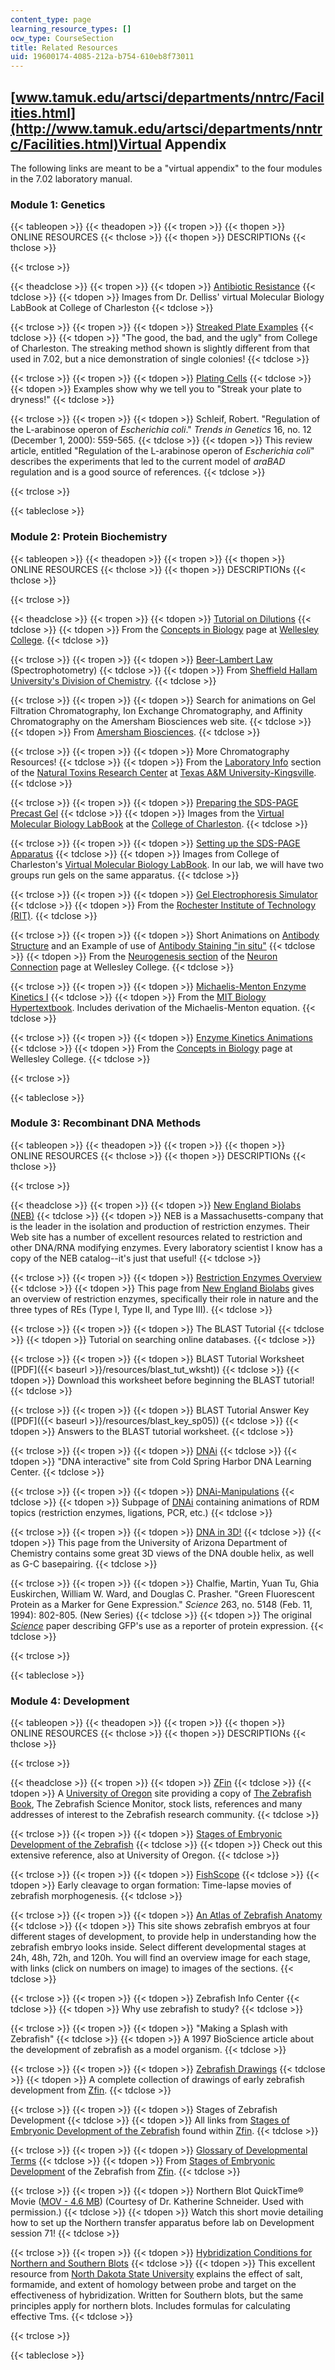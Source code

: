 ```yaml
---
content_type: page
learning_resource_types: []
ocw_type: CourseSection
title: Related Resources
uid: 19600174-4085-212a-b754-610eb8f73011
---
```


[www.tamuk.edu/artsci/departments/nntrc/Facilities.html](http://www.tamuk.edu/artsci/departments/nntrc/Facilities.html)Virtual Appendix
---------------------------------------------------------------------------------------------------------------------------------------

The following links are meant to be a "virtual appendix" to the four modules in the 7.02 laboratory manual.

### Module 1: Genetics

{{< tableopen >}}
{{< theadopen >}}
{{< tropen >}}
{{< thopen >}}
ONLINE RESOURCES
{{< thclose >}}
{{< thopen >}}
DESCRIPTIONs
{{< thclose >}}

{{< trclose >}}

{{< theadclose >}}
{{< tropen >}}
{{< tdopen >}}
[Antibiotic Resistance](http://www.cofc.edu/%7Edelliss/virtuallabbook/DrugRes/AntibioticRes.html)
{{< tdclose >}}
{{< tdopen >}}
Images from Dr. Delliss' virtual Molecular Biology LabBook at College of Charleston
{{< tdclose >}}

{{< trclose >}}
{{< tropen >}}
{{< tdopen >}}
[Streaked Plate Examples](http://www.cofc.edu/%7Edelliss/virtuallabbook/StreakPlates/StreakExamples.html)
{{< tdclose >}}
{{< tdopen >}}
"The good, the bad, and the ugly" from College of Charleston. The streaking method shown is slightly different from that used in 7.02, but a nice demonstration of single colonies!
{{< tdclose >}}

{{< trclose >}}
{{< tropen >}}
{{< tdopen >}}
[Plating Cells](http://www.cofc.edu/%7Edelliss/virtuallabbook/SpreadingPlates/SpreadingExamples.html)
{{< tdclose >}}
{{< tdopen >}}
Examples show why we tell you to "Streak your plate to dryness!"
{{< tdclose >}}

{{< trclose >}}
{{< tropen >}}
{{< tdopen >}}
Schleif, Robert. "Regulation of the L-arabinose operon of _Escherichia coli_." _Trends in Genetics_ 16, no. 12 (December 1, 2000): 559-565.
{{< tdclose >}}
{{< tdopen >}}
This review article, entitled "Regulation of the L-arabinose operon of _Escherichia coli_" describes the experiments that led to the current model of _araBAD_ regulation and is a good source of references.
{{< tdclose >}}

{{< trclose >}}

{{< tableclose >}}

### Module 2: Protein Biochemistry

{{< tableopen >}}
{{< theadopen >}}
{{< tropen >}}
{{< thopen >}}
ONLINE RESOURCES
{{< thclose >}}
{{< thopen >}}
DESCRIPTIONs
{{< thclose >}}

{{< trclose >}}

{{< theadclose >}}
{{< tropen >}}
{{< tdopen >}}
[Tutorial on Dilutions](http://www.wellesley.edu/Biology/Concepts/Html/dilutions.html)
{{< tdclose >}}
{{< tdopen >}}
From the [Concepts in Biology](http://www.wellesley.edu/Biology/Concepts/index.html) page at [Wellesley College](http://www.wellesley.edu/).
{{< tdclose >}}

{{< trclose >}}
{{< tropen >}}
{{< tdopen >}}
[Beer-Lambert Law](https://www.edinst.com/blog/the-beer-lambert-law/) (Spectrophotometry)
{{< tdclose >}}
{{< tdopen >}}
From [Sheffield Hallam University's Division of Chemistry](https://www.shu.ac.uk/about-us/academic-departments/biosciences-and-chemistry).
{{< tdclose >}}

{{< trclose >}}
{{< tropen >}}
{{< tdopen >}}
Search for animations on Gel Filtration Chromatography, Ion Exchange Chromatography, and Affinity Chromatography on the Amersham Biosciences web site.
{{< tdclose >}}
{{< tdopen >}}
From [Amersham Biosciences](http://www.amershambiosciences.com/).
{{< tdclose >}}

{{< trclose >}}
{{< tropen >}}
{{< tdopen >}}
More Chromatography Resources!
{{< tdclose >}}
{{< tdopen >}}
From the [Laboratory Info](http://www.tamuk.edu/nntrc/facilities/laboratories.html) section of the [Natural Toxins Research Center](http://www.tamuk.edu/nntrc/) at [Texas A&M University-Kingsville](http://www.tamuk.edu/).
{{< tdclose >}}

{{< trclose >}}
{{< tropen >}}
{{< tdopen >}}
[Preparing the SDS-PAGE Precast Gel](http://www.cofc.edu/%7Edelliss/virtuallabbook/AcrylGelElect/AcrylGel1.html)
{{< tdclose >}}
{{< tdopen >}}
Images from the [Virtual Molecular Biology LabBook](http://www.cofc.edu/%7Edelliss/virtuallabbook/) at the [College of Charleston](http://www.cofc.edu/).
{{< tdclose >}}

{{< trclose >}}
{{< tropen >}}
{{< tdopen >}}
[Setting up the SDS-PAGE Apparatus](http://www.cofc.edu/%7Edelliss/virtuallabbook/AcrylGelElect/AcrylGel2.html)
{{< tdclose >}}
{{< tdopen >}}
Images from College of Charleston's [Virtual Molecular Biology LabBook](http://www.cofc.edu/%7Edelliss/virtuallabbook/). In our lab, we will have two groups run gels on the same apparatus.
{{< tdclose >}}

{{< trclose >}}
{{< tropen >}}
{{< tdopen >}}
[Gel Electrophoresis Simulator](https://people.rit.edu/pac8612/electro/Electro_How.html)
{{< tdclose >}}
{{< tdopen >}}
From the [Rochester Institute of Technology (RIT)](http://www.rit.edu/).
{{< tdclose >}}

{{< trclose >}}
{{< tropen >}}
{{< tdopen >}}
Short Animations on [Antibody Structure](http://www.wellesley.edu/Biology/Concepts/Html/antibody.html) and an Example of use of [Antibody Staining "in situ"](http://www.wellesley.edu/Biology/Concepts/Html/iccserotonin.html)
{{< tdclose >}}
{{< tdopen >}}
From the [Neurogenesis section](http://www.wellesley.edu/Biology/Concepts/Html/neurogenesis.html) of the [Neuron Connection](http://www.wellesley.edu/Biology/Concepts/Html/theneuronconnection.html) page at Wellesley College.
{{< tdclose >}}

{{< trclose >}}
{{< tropen >}}
{{< tdopen >}}
[Michaelis-Menton Enzyme Kinetics I](http://web.mit.edu/esgbio/www/)
{{< tdclose >}}
{{< tdopen >}}
From the [MIT Biology Hypertextbook](http://web.mit.edu/esgbio/www/). Includes derivation of the Michaelis-Menton equation.
{{< tdclose >}}

{{< trclose >}}
{{< tropen >}}
{{< tdopen >}}
[Enzyme Kinetics Animations](http://www.wellesley.edu/Biology/Concepts/Html/enzymekinetics.html)
{{< tdclose >}}
{{< tdopen >}}
From the [Concepts in Biology](http://www.wellesley.edu/Biology/Concepts/index.html) page at Wellesley College.
{{< tdclose >}}

{{< trclose >}}

{{< tableclose >}}

### Module 3: Recombinant DNA Methods

{{< tableopen >}}
{{< theadopen >}}
{{< tropen >}}
{{< thopen >}}
ONLINE RESOURCES
{{< thclose >}}
{{< thopen >}}
DESCRIPTIONs
{{< thclose >}}

{{< trclose >}}

{{< theadclose >}}
{{< tropen >}}
{{< tdopen >}}
[New England Biolabs (NEB)](https://www.neb.com/)
{{< tdclose >}}
{{< tdopen >}}
NEB is a Massachusetts-company that is the leader in the isolation and production of restriction enzymes. Their Web site has a number of excellent resources related to restriction and other DNA/RNA modifying enzymes. Every laboratory scientist I know has a copy of the NEB catalog--it's just that useful!
{{< tdclose >}}

{{< trclose >}}
{{< tropen >}}
{{< tdopen >}}
[Restriction Enzymes Overview](https://www.neb.com/products/restriction-endonucleases/restriction-endonucleases/types-of-restriction-endonucleases)
{{< tdclose >}}
{{< tdopen >}}
This page from [New England Biolabs](https://www.neb.com/) gives an overview of restriction enzymes, specifically their role in nature and the three types of REs (Type I, Type II, and Type III).
{{< tdclose >}}

{{< trclose >}}
{{< tropen >}}
{{< tdopen >}}
The BLAST Tutorial
{{< tdclose >}}
{{< tdopen >}}
Tutorial on searching online databases.
{{< tdclose >}}

{{< trclose >}}
{{< tropen >}}
{{< tdopen >}}
BLAST Tutorial Worksheet ([PDF]({{< baseurl >}}/resources/blast_tut_wksht))
{{< tdclose >}}
{{< tdopen >}}
Download this worksheet before beginning the BLAST tutorial!
{{< tdclose >}}

{{< trclose >}}
{{< tropen >}}
{{< tdopen >}}
BLAST Tutorial Answer Key ([PDF]({{< baseurl >}}/resources/blast_key_sp05))
{{< tdclose >}}
{{< tdopen >}}
Answers to the BLAST tutorial worksheet.
{{< tdclose >}}

{{< trclose >}}
{{< tropen >}}
{{< tdopen >}}
[DNAi](http://www.dnai.org/index.htm)
{{< tdclose >}}
{{< tdopen >}}
"DNA interactive" site from Cold Spring Harbor DNA Learning Center.
{{< tdclose >}}

{{< trclose >}}
{{< tropen >}}
{{< tdopen >}}
[DNAi-Manipulations](http://www.dnai.org/b/index.html)
{{< tdclose >}}
{{< tdopen >}}
Subpage of [DNAi](http://www.dnai.org/index.html) containing animations of RDM topics (restriction enzymes, ligations, PCR, etc.)
{{< tdclose >}}

{{< trclose >}}
{{< tropen >}}
{{< tdopen >}}
[DNA in 3D!](http://www.biology.arizona.edu/biochemistry/activities/DNA/DNA_intro.html)
{{< tdclose >}}
{{< tdopen >}}
This page from the University of Arizona Department of Chemistry contains some great 3D views of the DNA double helix, as well as G-C basepairing.
{{< tdclose >}}

{{< trclose >}}
{{< tropen >}}
{{< tdopen >}}
Chalfie, Martin, Yuan Tu, Ghia Euskirchen, William W. Ward, and Douglas C. Prasher. "Green Fluorescent Protein as a Marker for Gene Expression." _Science_ 263, no. 5148 (Feb. 11, 1994): 802-805. (New Series)
{{< tdclose >}}
{{< tdopen >}}
The original [_Science_](http://www.sciencemag.org/) paper describing GFP's use as a reporter of protein expression.
{{< tdclose >}}

{{< trclose >}}

{{< tableclose >}}

### Module 4: Development

{{< tableopen >}}
{{< theadopen >}}
{{< tropen >}}
{{< thopen >}}
ONLINE RESOURCES
{{< thclose >}}
{{< thopen >}}
DESCRIPTIONs
{{< thclose >}}

{{< trclose >}}

{{< theadclose >}}
{{< tropen >}}
{{< tdopen >}}
[ZFin](http://zfin.org/)
{{< tdclose >}}
{{< tdopen >}}
A [University of Oregon](https://uoregon.edu/) site providing a copy of [The Zebrafish Book](http://zfin.org/zf_info/zfbook/zfbk.html), The Zebrafish Science Monitor, stock lists, references and many addresses of interest to the Zebrafish research community.
{{< tdclose >}}

{{< trclose >}}
{{< tropen >}}
{{< tdopen >}}
[Stages of Embryonic Development of the Zebrafish](http://zfin.org/zf_info/zfbook/stages/stages.html)
{{< tdclose >}}
{{< tdopen >}}
Check out this extensive reference, also at University of Oregon.
{{< tdclose >}}

{{< trclose >}}
{{< tropen >}}
{{< tdopen >}}
[FishScope](http://depts.washington.edu/fishscop/)
{{< tdclose >}}
{{< tdopen >}}
Early cleavage to organ formation: Time-lapse movies of zebrafish morphogenesis.
{{< tdclose >}}

{{< trclose >}}
{{< tropen >}}
{{< tdopen >}}
[An Atlas of Zebrafish Anatomy](https://zfin.org/zf_info/anatomy.html)
{{< tdclose >}}
{{< tdopen >}}
This site shows zebrafish embryos at four different stages of development, to provide help in understanding how the zebrafish embryo looks inside. Select different developmental stages at 24h, 48h, 72h, and 120h. You will find an overview image for each stage, with links (click on numbers on image) to images of the sections.
{{< tdclose >}}

{{< trclose >}}
{{< tropen >}}
{{< tdopen >}}
Zebrafish Info Center
{{< tdclose >}}
{{< tdopen >}}
Why use zebrafish to study?
{{< tdclose >}}

{{< trclose >}}
{{< tropen >}}
{{< tdopen >}}
"Making a Splash with Zebrafish"
{{< tdclose >}}
{{< tdopen >}}
A 1997 BioScience article about the development of zebrafish as a model organism.
{{< tdclose >}}

{{< trclose >}}
{{< tropen >}}
{{< tdopen >}}
[Zebrafish Drawings](http://zfin.org/zf_info/zfbook/stages/figs/fig1.html)
{{< tdclose >}}
{{< tdopen >}}
A complete collection of drawings of early zebrafish development from [Zfin](http://zfin.org/).
{{< tdclose >}}

{{< trclose >}}
{{< tropen >}}
{{< tdopen >}}
Stages of Zebrafish Development
{{< tdclose >}}
{{< tdopen >}}
All links from [Stages of Embryonic Development of the Zebrafish](http://zfin.org/zf_info/zfbook/stages/stages.html) found within [Zfin](http://zfin.org/).
{{< tdclose >}}

{{< trclose >}}
{{< tropen >}}
{{< tdopen >}}
[Glossary of Developmental Terms](http://zfin.org/zf_info/zfbook/stages/gloss.html)
{{< tdclose >}}
{{< tdopen >}}
From [Stages of Embryonic Development](http://zfin.org/zf_info/zfbook/stages/stages.html) of the Zebrafish from [Zfin](http://zfin.org/).
{{< tdclose >}}

{{< trclose >}}
{{< tropen >}}
{{< tdopen >}}
Northern Blot QuickTime® Movie ([MOV - 4.6 MB](/ans7870/7/7.02/s05/video/northern-ppt.mov)) (Courtesy of Dr. Katherine Schneider. Used with permission.)
{{< tdclose >}}
{{< tdopen >}}
Watch this short movie detailing how to set up the Northern transfer apparatus before lab on Development session 71!
{{< tdclose >}}

{{< trclose >}}
{{< tropen >}}
{{< tdopen >}}
[Hybridization Conditions for Northern and Southern Blots](https://www.ndsu.edu/pubweb/~mcclean/plsc731/dna/dna6.htm)
{{< tdclose >}}
{{< tdopen >}}
This excellent resource from [North Dakota State University](https://www.ndsu.edu/) explains the effect of salt, formamide, and extent of homology between probe and target on the effectiveness of hybridization. Written for Southern blots, but the same principles apply for northern blots. Includes formulas for calculating effective Tms.
{{< tdclose >}}

{{< trclose >}}

{{< tableclose >}}